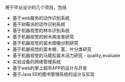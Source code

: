 用于毕业设计的几个项目，包括

- 基于web服务的动作识别系统
- 基于树莓派的动作识别系统
- 基于机器视觉的林木识别系统
- 基于机器视觉的树木病虫害研究
- 基于机器视觉的苗木图像分割研究
- 基于机器视觉的苗木根、茎、叶分类研究
- 基于机器视觉的马尾松苗木活力研究 - quality_evaluate
- 实验设备的网络管理系统
- 基于web的掌上超市APP的设计与开发
- 基于Java EE的图书管理系统的设计与实现

